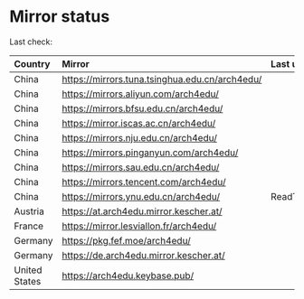 <script src="./time.js"></script>
# Mirror status
Last check: <script type="text/javascript">localize(1667068153.0455005);</script>

|Country|Mirror|Last update|
|:------|:-----|:----------|
|China|https://mirrors.tuna.tsinghua.edu.cn/arch4edu/|<script type="text/javascript">localize(1667025693);</script>|
|China|https://mirrors.aliyun.com/arch4edu/|<script type="text/javascript">localize(1666939584);</script>|
|China|https://mirrors.bfsu.edu.cn/arch4edu/|<script type="text/javascript">localize(1667025693);</script>|
|China|https://mirror.iscas.ac.cn/arch4edu/|<script type="text/javascript">localize(1667025693);</script>|
|China|https://mirrors.nju.edu.cn/arch4edu/|<script type="text/javascript">localize(1667025693);</script>|
|China|https://mirrors.pinganyun.com/arch4edu/|<script type="text/javascript">localize(1667025693);</script>|
|China|https://mirrors.sau.edu.cn/arch4edu/|<script type="text/javascript">localize(1650446957);</script>|
|China|https://mirrors.tencent.com/arch4edu/|<script type="text/javascript">localize(1667025693);</script>|
|China|https://mirrors.ynu.edu.cn/arch4edu/|ReadTimeout|
|Austria|https://at.arch4edu.mirror.kescher.at/|<script type="text/javascript">localize(1667025693);</script>|
|France|https://mirror.lesviallon.fr/arch4edu/|<script type="text/javascript">localize(1667025693);</script>|
|Germany|https://pkg.fef.moe/arch4edu/|<script type="text/javascript">localize(1667025693);</script>|
|Germany|https://de.arch4edu.mirror.kescher.at/|<script type="text/javascript">localize(1667025693);</script>|
|United States|https://arch4edu.keybase.pub/|<script type="text/javascript">localize(1667025693);</script>|

<script src="./tablefilter/tablefilter.js"></script>
<script src="./table.js"></script>